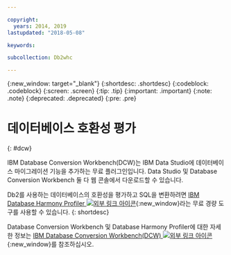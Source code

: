 ```yaml
---

copyright:
  years: 2014, 2019
lastupdated: "2018-05-08"

keywords:

subcollection: Db2whc

---
```


<!-- Attribute definitions --> 
{:new_window: target="_blank"}
{:shortdesc: .shortdesc}
{:codeblock: .codeblock}
{:screen: .screen}
{:tip: .tip}
{:important: .important}
{:note: .note}
{:deprecated: .deprecated}
{:pre: .pre}

# 데이터베이스 호환성 평가
{: #dcw}

IBM Database Conversion Workbench(DCW)는 IBM Data Studio에 데이터베이스 마이그레이션 기능을 추가하는 무료 플러그인입니다. Data Studio 및 Database Conversion Workbench 둘 다 웹 콘솔에서 다운로드할 수 있습니다.

Db2를 사용하는 데이터베이스의 호환성을 평가하고 SQL을 변환하려면 [IBM Database Harmony Profiler ![외부 링크 아이콘](../../icons/launch-glyph.svg "외부 링크 아이콘")](https://www.ibm.com/developerworks/community/blogs/05901c97-75b2-47a1-9c32-25f748855913/entry/Introducing_DCW_Lite?lang=en){:new_window}라는 무료 경량 도구를 사용할 수 있습니다.
{: shortdesc}

Database Conversion Workbench 및 Database Harmony Profiler에 대한 자세한 정보는 [IBM Database Conversion Workbench(DCW) ![외부 링크 아이콘](../../icons/launch-glyph.svg "외부 링크 아이콘")](https://www.ibm.com/support/knowledgecenter/en/SS6NHC/com.ibm.swg.im.dashdb.apdv.porting.doc/doc/c_compat_dcw.html){:new_window}를 참조하십시오.
